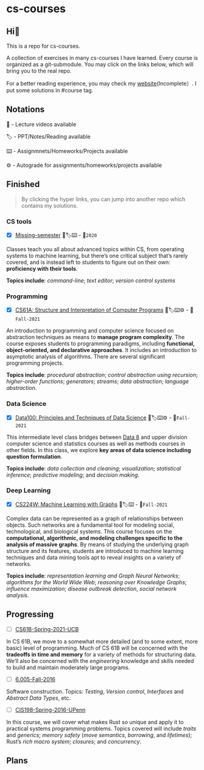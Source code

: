 # cs-courses

## Hi:wave:

This is a repo for cs-courses.

A collection of exercises in many cs-courses I have learned. Every course is organized as a git-submodule. You may click on the links below, which will bring you to the real repo.

For a better reading experience, you may check my [website](https://martinlwx.github.io)(Incomplete）. I put some solutions in #course tag.

## Notations

🎥 - Lecture videos available

🏷 - PPT/Notes/Reading available

⌨️ - Assignmnets/Homeworks/Projects available

⚙️ - Autograde for assignments/homeworks/projects available

## Finished

> By clicking the hyper links, you can jump into another repo which contains my solutions.

### CS tools

- [x] [Missing-semester](https://github.com/MartinLwx/Missing-semester-2020-MIT) 🎥🏷⌨️ - 📅`2020`

Classes teach you all about advanced topics within CS, from operating systems to machine learning, but there’s one critical subject that’s rarely covered, and is instead left to students to figure out on their own: **proficiency with their tools**.

**Topics include**: *command-line*; *text editor*; *version control systems*

### Programming

- [x] [CS61A: Structure and Interpretation of Computer Programs](https://github.com/MartinLwx/CS61A-Fall-2021-UCB) 🎥🏷⌨️⚙️ - 📅`Fall-2021`

An introduction to programming and computer science focused on abstraction techniques as means to **manage program complexity**. The course exposes students to programming paradigms, including **functional, object-oriented, and declarative approaches**. It includes an introduction to asymptotic analysis of algorithms. There are several significant programming projects.

**Topics include**: *procedural abstraction*; *control abstraction using recursion*; *higher-order functions*; *generators*; *streams*; *data abstraction*; *language abstraction*.
### Data Science

- [x] [Data100: Principles and Techniques of Data Science](https://github.com/MartinLwx/Data100-Fall-2021-UCB) 🎥🏷⌨️⚙️ - 📅`Fall-2021`

This intermediate level class bridges between [Data 8](http://data8.org/) and upper division computer science and statistics courses as well as methods courses in other fields. In this class, we explore **key areas of data science including question formulation**.

**Topics include**: *data collection and cleaning*; *visualization*; *statistical inference*; *predictive modeling*; and *decision making*.


### Deep Learning

- [x] [CS224W: Machine Learning with Graphs](https://github.com/MartinLwx/CS224W-Fall-2021-Stanford.git) 🎥🏷⌨️ - 📅`Fall-2021`

Complex data can be represented as a graph of relationships between objects. Such networks are a fundamental tool for modeling social, technological, and biological systems. This course focuses on the **computational, algorithmic, and modeling challenges specific to the analysis of massive graphs**. By means of studying the underlying graph structure and its features, students are introduced to machine learning techniques and data mining tools apt to reveal insights on a variety of networks.

**Topics include**: *representation learning and Graph Neural Networks*; *algorithms for the World Wide Web*; *reasoning over Knowledge Graphs*; *influence maximization*; *disease outbreak detection*, *social network analysis*.


## Progressing

- [ ] [CS61B-Spring-2021-UCB](https://github.com/MartinLwx/CS61B-Spring-2021-UCB)

In CS 61B, we move to a somewhat more detailed (and to some extent, more basic) level of programming. Much of CS 61B will be concerned with the **tradeoffs in time and memory** for a variety of methods for structuring data. We’ll also be concerned with the *engineering* knowledge and skills needed to build and maintain moderately large programs.

- [ ] [6.005-Fall-2016](https://web.mit.edu/6.005/www/sp16/)

Software construction. Topics: *Testing*, *Version control*, *Interfaces* and *Abstract Data Types*, etc. 

- [ ] [CIS198-Spring-2016-UPenn](https://cis198-2016s.github.io)

In this course, we will cover what makes Rust so unique and apply it to practical systems programming problems. Topics covered will include *traits* and *generics*; *memory safety* (*move semantics*, *borrowing*, and *lifetimes*); Rust’s *rich macro system*; *closures*; and *concurrency*. 

## Plans
